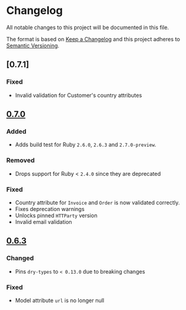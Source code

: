 # Changelog
All notable changes to this project will be documented in this file.

The format is based on [Keep a Changelog](http://keepachangelog.com/en/1.0.0/)
and this project adheres to [Semantic Versioning](http://semver.org/spec/v2.0.0.html).

## [0.7.1]
### Fixed
- Invalid validation for Customer's country attributes

## [0.7.0]
### Added
- Adds build test for Ruby `2.6.0`, `2.6.3` and `2.7.0-preview`.

### Removed
- Drops support for Ruby < `2.4.0` since they are deprecated

### Fixed
- Country attribute for `Invoice` and `Order` is now validated correctly.
- Fixes deprecation warnings
- Unlocks pinned `HTTParty` version
- Invalid email validation

## [0.6.3]
### Changed
- Pins `dry-types` to `< 0.13.0` due to breaking changes

### Fixed
- Model attribute `url` is no longer null

[0.7.0]: https://github.com/accodeing/fortnox-api/compare/v0.6.3...v0.7.0
[0.6.3]: https://github.com/accodeing/fortnox-api/compare/v0.6.2...v0.6.3
